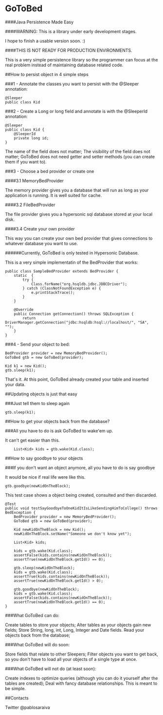 GoToBed
=======

####Java Persistence Made Easy

####WARNING: This is a library under early development stages. 

I hope to finish a usable version soon. :)

####THIS IS NOT READY FOR PRODUCTION ENVIRONMENTS.

This is a very simple persistence library so the programmer can focus at the real problem instead of maintaining database related code.

##How to persist object in 4 simple steps

###1 - Annotate the classes you want to persist with the @Sleeper annotation:

	@Sleeper
	public class Kid 

###2 - Create a Long or long field and annotate is with the @SleeperId annotation:

	@Sleeper
	public class Kid {
		@SleeperId
		private long id;
	}

The name of the field does not matter;
The visibility of the field does not matter;
GoToBed does not need getter and setter methods (you can create them if you want to).

###3 - Choose a bed provider or create one

####3.1 MemoryBedProvider

The memory provider gives you a database that will run as long as your application is running. It is well suited for cache.

####3.2 FileBedProvider

The file provider gives you a hypersonic sql database stored at your local disk.

####3.4 Create your own provider

This way you can create your own bed provider that gives connections to whatever database you want to use.

######Currently, GoToBed is only tested in Hypersonic Database.

This is a very simple implementatin of the BedProvider that works:

	public class SampleBedProvider extends BedProvider {
		static  {
			try {
				Class.forName("org.hsqldb.jdbc.JDBCDriver");
			} catch (ClassNotFoundException e) {
				e.printStackTrace();
			}
		}
	
		@Override
		public Connection getConnection() throws SQLException {
			return DriverManager.getConnection("jdbc:hsqldb:hsql://localhost/", "SA", "");
		}
	}

###4 - Send your object to bed:

	BedProvider provider = new MemoryBedProvider();
	GoToBed gtb = new GoToBed(provider);
		
	Kid k1 = new Kid();
	gtb.sleep(k1);
		
That's it. At this point, GoToBed already created your table and inserted your data.

##Updating objects is just that easy

###Just tell them to sleep again

	gtb.sleep(k1);

##How to get your objects back from the database?

###All you have to do is ask GoToBed to wake'em up. 

It can't get easier than this.

		List<Kid> kids = gtb.wake(Kid.class);
		
##How to say goodbye to your objects

###If you don't want an object anymore, all you have to do is say goodbye

It would be nice if real life were like this.

	gtb.goodbye(newKidOnTheBlock);
	
This test case shows a object being created, consulted and then discarded.

	@Test
	public void testSayGoodbyeToOneKidItIsLikeSendingHimToCollege() throws BedException {
		BedProvider provider = new MemoryBedProvider();
		GoToBed gtb = new GoToBed(provider);
		
		Kid newKidOnTheBlock = new Kid();
		newKidOnTheBlock.setName("Someone we don't know yet");
		
		List<Kid> kids;
		
		kids = gtb.wake(Kid.class);
		assertFalse(kids.contains(newKidOnTheBlock));
		assertTrue(newKidOnTheBlock.getId() == 0);

		gtb.sleep(newKidOnTheBlock);
		kids = gtb.wake(Kid.class);
		assertTrue(kids.contains(newKidOnTheBlock));
		assertTrue(newKidOnTheBlock.getId() > 0);

		gtb.goodbye(newKidOnTheBlock);
		kids = gtb.wake(Kid.class);
		assertFalse(kids.contains(newKidOnTheBlock));
		assertTrue(newKidOnTheBlock.getId() == 0);
	}
	
		
###What GoToBed can do:

Create tables to store your objects;
Alter tables as your objects gain new fields;
Store String, long, int, Long, Integer and Date fields.
Read your objects back from the database;

###What GoToBed will do soon:

Store fields that relate to other Sleepers;
Filter objects you want to get back, so you don't have to load all your objects of a single type at once.

###What GoToBed will not do (at least soon):

Create indexes to optimize queries (although you can do it yourself after the tables are created);
Deal with fancy database relationships. This is meant to be simple.

##Contacts

Twitter @pablosaraiva
